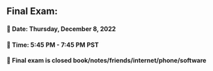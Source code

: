 ## Final Exam:
#### &#x1F34E; Date: Thursday, December 8, 2022
#### &#x1F34E; Time: 5:45 PM - 7:45 PM PST
#### &#x1F34E; Final exam is closed book/notes/friends/internet/phone/software
